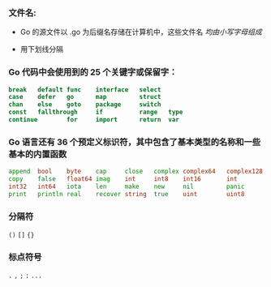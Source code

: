 ### 文件名:
* Go 的源文件以 .go 为后缀名存储在计算机中，这些文件名 *均由小写字母组成*

* 用下划线分隔


### Go 代码中会使用到的 25 个关键字或保留字：
```go
break   default func    interface   select
case    defer   go      map         struct
chan    else    goto    package     switch
const   fallthrough     if          range   type
continue        for     import      return  var
```


### Go 语言还有 36 个预定义标识符，其中包含了基本类型的名称和一些基本的内置函数
```go
append  bool    byte    cap     close   complex complex64   complex128  uint16
copy    false   float64 imag    int     int8    int16       int         uint32
int32   int64   iota    len     make    new     nil         panic       uint64
print   println real    recover string  true    uint        uint8       uintptr
```


### 分隔符
`()`    `[]`    `{}`


### 标点符号
`.`     `,`     `;`     `:`     `...`